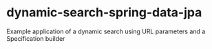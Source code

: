 # dynamic-search-spring-data-jpa
Example application of a dynamic search using URL parameters and a Specification builder
